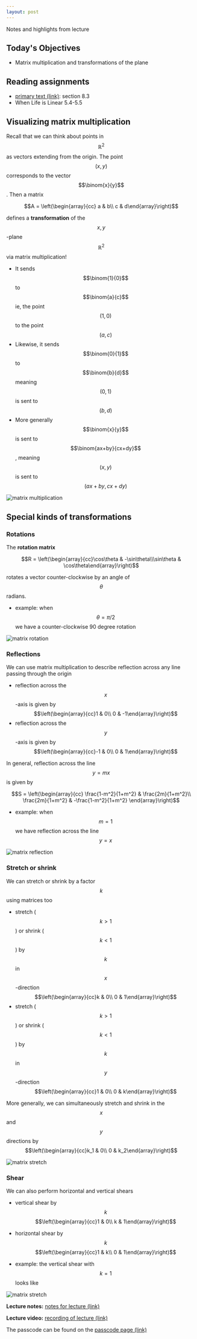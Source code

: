 ```yaml
---
layout: post
---
```


Notes and highlights from lecture

## Today's Objectives

* Matrix multiplication and transformations of the plane

## Reading assignments

* <a target="_parent" href="../../../extras/textbook.pdf">primary text (link)</a>: section 8.3
* When Life is Linear 5.4-5.5

## Visualizing matrix multiplication

Recall that we can think about points in $$\mathbb R^2$$ as vectors extending from the origin.  The point $$(x,y)$$ corresponds to the vector $$\binom{x}{y}$$.  Then a matrix

$$A = \left(\begin{array}{cc} a & b\\ c & d\end{array}\right)$$

defines a **transformation** of the $$x,y$$-plane $$\mathbb R^2$$ via matrix multiplication!

* It sends $$\binom{1}{0}$$ to $$\binom{a}{c}$$ ie, the point $$(1,0)$$ to the point $$(a,c)$$
* Likewise, it sends $$\binom{0}{1}$$ to $$\binom{b}{d}$$ meaning $$(0,1)$$ is sent to $$(b,d)$$
* More generally $$\binom{x}{y}$$ is sent to $$\binom{ax+by}{cx+dy}$$, meaning $$(x,y)$$ is sent to $$(ax+by,cx+dy)$$

![matrix multiplication](/math107spring2021/extras/img/matrix-multiplication.png)

## Special kinds of transformations

### Rotations

The **rotation matrix**

$$R = \left(\begin{array}{cc}\cos\theta & -\sin\theta\\\sin\theta & \cos\theta\end{array}\right)$$

rotates a vector counter-clockwise by an angle of $$\theta$$ radians.

* example: when $$\theta=\pi/2$$ we have a counter-clockwise 90 degree rotation

![matrix rotation](/math107spring2021/extras/img/rotation.png)

### Reflections

We can use matrix multiplication to describe reflection across any line passing through the origin

* reflection across the $$x$$-axis is given by $$\left(\begin{array}{cc}1 & 0\\ 0 & -1\end{array}\right)$$
* reflection across the $$y$$-axis is given by $$\left(\begin{array}{cc}-1 & 0\\ 0 & 1\end{array}\right)$$

In general, reflection across the line $$y=mx$$ is given by

$$S = \left(\begin{array}{cc}
\frac{1-m^2}{1+m^2} & \frac{2m}{1+m^2}\\
\frac{2m}{1+m^2} & -\frac{1-m^2}{1+m^2}
\end{array}\right)$$

* example: when $$m=1$$ we have reflection across the line $$y=x$$

![matrix reflection](/math107spring2021/extras/img/reflection.png)


### Stretch or shrink

We can stretch or shrink by a factor $$k$$ using matrices too

* stretch ($$k>1$$) or shrink ($$k<1$$) by $$k$$ in $$x$$-direction $$\left(\begin{array}{cc}k & 0\\ 0 & 1\end{array}\right)$$
* stretch ($$k>1$$) or shrink ($$k<1$$) by $$k$$ in $$y$$-direction $$\left(\begin{array}{cc}1 & 0\\ 0 & k\end{array}\right)$$

More generally, we can simultaneously stretch and shrink in the $$x$$ and $$y$$ directions by $$\left(\begin{array}{cc}k_1 & 0\\ 0 & k_2\end{array}\right)$$

![matrix stretch](/math107spring2021/extras/img/stretching.png)

### Shear

We can also perform horizontal and vertical shears
* vertical shear by $$k$$ $$\left(\begin{array}{cc}1 & 0\\ k & 1\end{array}\right)$$
* horizontal shear by $$k$$ $$\left(\begin{array}{cc}1 & k\\ 0 & 1\end{array}\right)$$

* example: the vertical shear with $$k=1$$ looks like

![matrix stretch](/math107spring2021/extras/img/shear.png)


**Lecture notes:** <a target="_parent" href="https://wcasper.github.io/math107spring2021/extras/notes/2021-03-08-Note-09-50.pdf">notes for lecture (link)</a>

**Lecture video:** <a target="_parent" href="https://fullerton.zoom.us/rec/share/MQVGkSaMCBSGhmmBzRQ8mDxmIM5ftf0rE85o8roCHE_OKAxwyGnMdlIgmKDpjCW4.C2baQI44GvkWyJIJ">recording of lecture (link)</a>

The passcode can be found on the <a target="_parent" href="https://csufullerton.instructure.com/courses/3127326/pages/video-lecture-keys">passcode page (link)</a>


